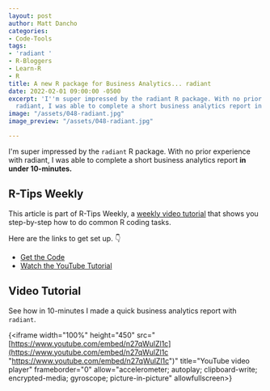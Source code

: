 ```yaml
---
layout: post
author: Matt Dancho
categories:
- Code-Tools
tags:
- 'radiant '
- R-Bloggers
- Learn-R
- R
title: A new R package for Business Analytics... radiant
date: 2022-02-01 09:00:00 -0500
excerpt: 'I''m super impressed by the radiant R package. With no prior exposure to
  radiant, I was able to complete a short business analytics report in under 10-minutes. '
image: "/assets/048-radiant.jpg"
image_preview: "/assets/048-radiant.jpg"

---
```

I'm super impressed by the `radiant` R package. With no prior experience with radiant, I was able to complete a short business analytics report **in under 10-minutes.**

## R-Tips Weekly

This article is part of R-Tips Weekly, a [weekly video tutorial](https://mailchi.mp/business-science/r-tips-newsletter) that shows you step-by-step how to do common R coding tasks.

Here are the links to get set up. 👇

* [Get the Code](https://mailchi.mp/business-science/r-tips-newsletter)
* [Watch the YouTube Tutorial](https://youtu.be/n27qWulZl1c)

## Video Tutorial

See how in 10-minutes I made a quick business analytics report with `radiant`.

{<iframe width="100%" height="450" src="[https://www.youtube.com/embed/n27qWulZl1c](https://www.youtube.com/embed/n27qWulZl1c "https://www.youtube.com/embed/n27qWulZl1c")" title="YouTube video player" frameborder="0" allow="accelerometer; autoplay; clipboard-write; encrypted-media; gyroscope; picture-in-picture" allowfullscreen></iframe>}